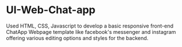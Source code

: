 # UI-Web-Chat-app
Used HTML, CSS, Javascript to develop a basic responsive front-end
ChatApp Webpage template like facebook's messenger and instagram
offering various editing options and styles for the backend.
